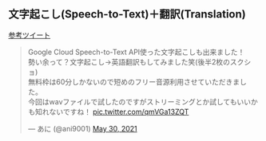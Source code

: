 ## 文字起こし(Speech-to-Text)＋翻訳(Translation)
<a href="https://twitter.com/ani9001/status/1398901162586243072">参考ツイート</a>
<blockquote class="twitter-tweet"><p lang="ja" dir="ltr">Google Cloud Speech-to-Text API使った文字起こしも出来ました！<br>勢い余って？文字起こし→英語翻訳もしてみました笑(後半2枚のスクショ)<br>無料枠は60分しかないので短めのフリー音源利用させていただきました。<br>今回はwavファイルで試したのですがストリーミングとか試してもいいかも知れないですね！ <a href="https://t.co/qmVGa13ZQT">pic.twitter.com/qmVGa13ZQT</a></p>&mdash; あに (@ani9001) <a href="https://twitter.com/ani9001/status/1398901162586243072?ref_src=twsrc%5Etfw">May 30, 2021</a></blockquote>
